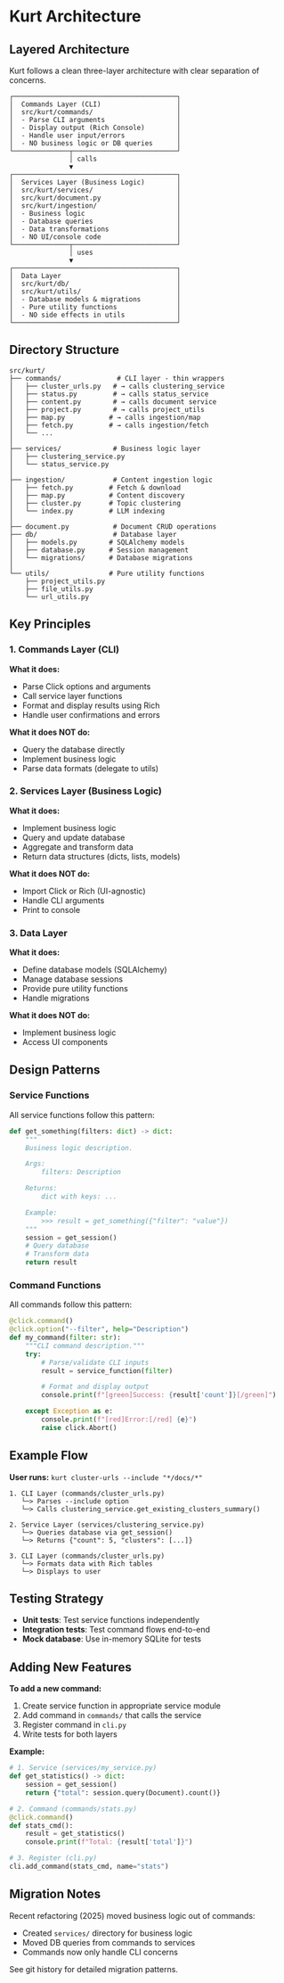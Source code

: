 # Kurt Architecture

## Layered Architecture

Kurt follows a clean three-layer architecture with clear separation of concerns.

```
┌─────────────────────────────────────────┐
│  Commands Layer (CLI)                   │
│  src/kurt/commands/                     │
│  - Parse CLI arguments                  │
│  - Display output (Rich Console)        │
│  - Handle user input/errors             │
│  - NO business logic or DB queries      │
└──────────────┬──────────────────────────┘
               │ calls
               ▼
┌─────────────────────────────────────────┐
│  Services Layer (Business Logic)        │
│  src/kurt/services/                     │
│  src/kurt/document.py                   │
│  src/kurt/ingestion/                    │
│  - Business logic                       │
│  - Database queries                     │
│  - Data transformations                 │
│  - NO UI/console code                   │
└──────────────┬──────────────────────────┘
               │ uses
               ▼
┌─────────────────────────────────────────┐
│  Data Layer                             │
│  src/kurt/db/                           │
│  src/kurt/utils/                        │
│  - Database models & migrations         │
│  - Pure utility functions               │
│  - NO side effects in utils             │
└─────────────────────────────────────────┘
```

## Directory Structure

```
src/kurt/
├── commands/              # CLI layer - thin wrappers
│   ├── cluster_urls.py   # → calls clustering_service
│   ├── status.py         # → calls status_service
│   ├── content.py        # → calls document service
│   ├── project.py        # → calls project_utils
│   ├── map.py           # → calls ingestion/map
│   ├── fetch.py         # → calls ingestion/fetch
│   └── ...
│
├── services/             # Business logic layer
│   ├── clustering_service.py
│   └── status_service.py
│
├── ingestion/            # Content ingestion logic
│   ├── fetch.py         # Fetch & download
│   ├── map.py           # Content discovery
│   ├── cluster.py       # Topic clustering
│   └── index.py         # LLM indexing
│
├── document.py           # Document CRUD operations
├── db/                   # Database layer
│   ├── models.py        # SQLAlchemy models
│   ├── database.py      # Session management
│   └── migrations/      # Database migrations
│
└── utils/               # Pure utility functions
    ├── project_utils.py
    ├── file_utils.py
    └── url_utils.py
```

## Key Principles

### 1. Commands Layer (CLI)
**What it does:**
- Parse Click options and arguments
- Call service layer functions
- Format and display results using Rich
- Handle user confirmations and errors

**What it does NOT do:**
- Query the database directly
- Implement business logic
- Parse data formats (delegate to utils)

### 2. Services Layer (Business Logic)
**What it does:**
- Implement business logic
- Query and update database
- Aggregate and transform data
- Return data structures (dicts, lists, models)

**What it does NOT do:**
- Import Click or Rich (UI-agnostic)
- Handle CLI arguments
- Print to console

### 3. Data Layer
**What it does:**
- Define database models (SQLAlchemy)
- Manage database sessions
- Provide pure utility functions
- Handle migrations

**What it does NOT do:**
- Implement business logic
- Access UI components

## Design Patterns

### Service Functions
All service functions follow this pattern:

```python
def get_something(filters: dict) -> dict:
    """
    Business logic description.

    Args:
        filters: Description

    Returns:
        dict with keys: ...

    Example:
        >>> result = get_something({"filter": "value"})
    """
    session = get_session()
    # Query database
    # Transform data
    return result
```

### Command Functions
All commands follow this pattern:

```python
@click.command()
@click.option("--filter", help="Description")
def my_command(filter: str):
    """CLI command description."""
    try:
        # Parse/validate CLI inputs
        result = service_function(filter)

        # Format and display output
        console.print(f"[green]Success: {result['count']}[/green]")

    except Exception as e:
        console.print(f"[red]Error:[/red] {e}")
        raise click.Abort()
```

## Example Flow

**User runs:** `kurt cluster-urls --include "*/docs/*"`

```
1. CLI Layer (commands/cluster_urls.py)
   └─> Parses --include option
   └─> Calls clustering_service.get_existing_clusters_summary()

2. Service Layer (services/clustering_service.py)
   └─> Queries database via get_session()
   └─> Returns {"count": 5, "clusters": [...]}

3. CLI Layer (commands/cluster_urls.py)
   └─> Formats data with Rich tables
   └─> Displays to user
```

## Testing Strategy

- **Unit tests**: Test service functions independently
- **Integration tests**: Test command flows end-to-end
- **Mock database**: Use in-memory SQLite for tests

## Adding New Features

**To add a new command:**

1. Create service function in appropriate service module
2. Add command in `commands/` that calls the service
3. Register command in `cli.py`
4. Write tests for both layers

**Example:**

```python
# 1. Service (services/my_service.py)
def get_statistics() -> dict:
    session = get_session()
    return {"total": session.query(Document).count()}

# 2. Command (commands/stats.py)
@click.command()
def stats_cmd():
    result = get_statistics()
    console.print(f"Total: {result['total']}")

# 3. Register (cli.py)
cli.add_command(stats_cmd, name="stats")
```

## Migration Notes

Recent refactoring (2025) moved business logic out of commands:
- Created `services/` directory for business logic
- Moved DB queries from commands to services
- Commands now only handle CLI concerns

See git history for detailed migration patterns.
